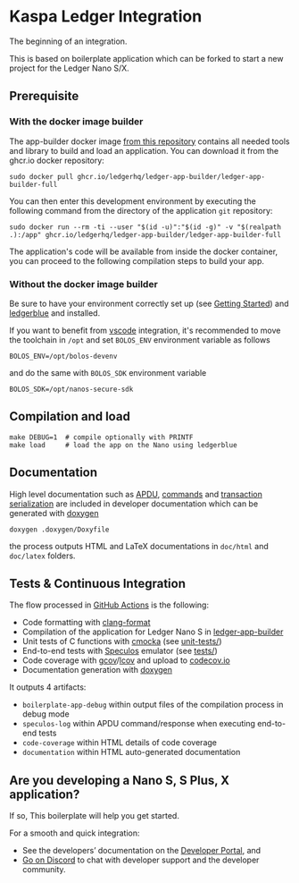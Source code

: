 # Kaspa Ledger Integration

The beginning of an integration.

This is based on boilerplate application which can be forked to start a new project for the Ledger Nano S/X.

## Prerequisite

### With the docker image builder

The app-builder docker image [from this repository](https://github.com/LedgerHQ/ledger-app-builder) contains all needed tools and library to build and load an application.
You can download it from the ghcr.io docker repository:

```shell
sudo docker pull ghcr.io/ledgerhq/ledger-app-builder/ledger-app-builder-full
```

You can then enter this development environment by executing the following command from the directory of the application `git` repository:

```shell
sudo docker run --rm -ti --user "$(id -u)":"$(id -g)" -v "$(realpath .):/app" ghcr.io/ledgerhq/ledger-app-builder/ledger-app-builder-full
```

The application's code will be available from inside the docker container, you can proceed to the following compilation steps to build your app.

### Without the docker image builder

Be sure to have your environment correctly set up (see [Getting Started](https://developers.ledger.com/docs/nano-app/introduction/)) and [ledgerblue](https://pypi.org/project/ledgerblue/) and installed.

If you want to benefit from [vscode](https://code.visualstudio.com/) integration, it's recommended to move the toolchain in `/opt` and set `BOLOS_ENV` environment variable as follows

```shell
BOLOS_ENV=/opt/bolos-devenv
```

and do the same with `BOLOS_SDK` environment variable

```shell
BOLOS_SDK=/opt/nanos-secure-sdk
```

## Compilation and load

```shell
make DEBUG=1  # compile optionally with PRINTF
make load     # load the app on the Nano using ledgerblue
```

## Documentation

High level documentation such as [APDU](doc/APDU.md), [commands](doc/COMMANDS.md) and [transaction serialization](doc/TRANSACTION.md) are included in developer documentation which can be generated with [doxygen](https://www.doxygen.nl)

```shell
doxygen .doxygen/Doxyfile
```

the process outputs HTML and LaTeX documentations in `doc/html` and `doc/latex` folders.

## Tests & Continuous Integration

The flow processed in [GitHub Actions](https://github.com/features/actions) is the following:

- Code formatting with [clang-format](http://clang.llvm.org/docs/ClangFormat.html)
- Compilation of the application for Ledger Nano S in [ledger-app-builder](https://github.com/LedgerHQ/ledger-app-builder)
- Unit tests of C functions with [cmocka](https://cmocka.org/) (see [unit-tests/](unit-tests/))
- End-to-end tests with [Speculos](https://github.com/LedgerHQ/speculos) emulator (see [tests/](tests/))
- Code coverage with [gcov](https://gcc.gnu.org/onlinedocs/gcc/Gcov.html)/[lcov](http://ltp.sourceforge.net/coverage/lcov.php) and upload to [codecov.io](https://about.codecov.io)
- Documentation generation with [doxygen](https://www.doxygen.nl)

It outputs 4 artifacts:

- `boilerplate-app-debug` within output files of the compilation process in debug mode
- `speculos-log` within APDU command/response when executing end-to-end tests
- `code-coverage` within HTML details of code coverage
- `documentation` within HTML auto-generated documentation

## Are you developing a Nano S, S Plus, X application?

If so, This boilerplate will help you get started.

For a smooth and quick integration:

- See the developers’ documentation on the [Developer Portal](https://developers.ledger.com/), and
- [Go on Discord](https://developers.ledger.com/discord-pro/) to chat with developer support and the developer community.

